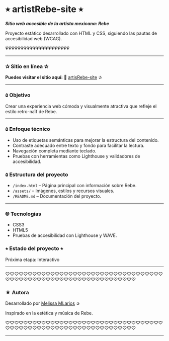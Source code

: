 # ⭒ artistRebe-site ⭒

***Sitio web accesible de la artista mexicana: Rebe***

Proyecto estático desarrollado con HTML y CSS, 
siguiendo las pautas de accesibilidad web (WCAG).

💗💗💗💗💗💗💗💗💗💗💗💗💗💗💗💗💗💗💗💗💗

________________________________________________________________

### ✰ Sitio en línea ✰

**Puedes visitar el sitio aquí:**
🔗 [artisRebe-site](https://mellr7.github.io/artistRebe-site/) ✰

________________________________________________________________

### ۵ Objetivo
Crear una experiencia web cómoda y visualmente atractiva que refleje el estilo retro-naïf de Rebe.

____________________________________________________

### ۵ Enfoque técnico
- Uso de etiquetas semánticas para mejorar la estructura del contenido.
- Contraste adecuado entre texto y fondo para facilitar la lectura.
- Navegación completa mediante teclado.
- Pruebas con herramientas como Lighthouse y validadores de accesibilidad.


### ۵ Estructura del proyecto
- `/index.html` – Página principal con información sobre Rebe.
- `/assets/` – Imágenes, estilos y recursos visuales.
- `/README.md` – Documentación del proyecto.


____________________________________________________

### 🌐 Tecnologías
- CSS3
- HTML5
- Pruebas de accesibilidad con Lighthouse y WAVE.
  
### ⭒ Estado del proyecto ⭒
Próxima etapa: Interactivo

________________________________________________________________
♡♡♡♡♡♡♡♡♡♡♡♡♡♡♡♡♡♡♡♡♡♡♡♡♡♡♡♡♡♡♡♡♡♡♡♡♡♡♡♡♡♡♡♡♡♡♡♡♡♡♡♡♡♡♡♡♡♡♡♡♡♡♡♡

### ★ Autora

Desarrollado por [Melissa MLarios](https://github.com/mellr7) ✰

Inspirado en la estética y música de Rebe.

♡♡♡♡♡♡♡♡♡♡♡♡♡♡♡♡♡♡♡♡♡♡♡♡♡♡♡♡♡♡♡♡♡♡♡♡♡♡♡♡♡♡♡♡♡♡♡♡♡♡♡♡♡♡♡♡♡♡♡♡♡♡♡♡
________________________________________________________________


